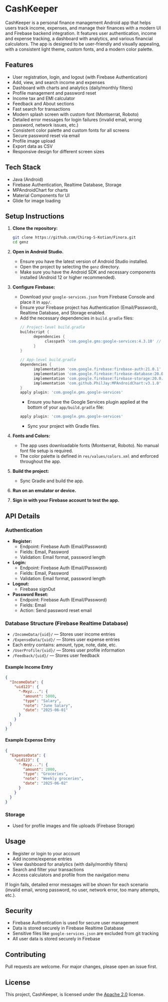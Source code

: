 # CashKeeper

CashKeeper is a personal finance management Android app that helps users track income, expenses, and manage their finances with a modern UI and Firebase backend integration.
It features user authentication, income and expense tracking, a dashboard with analytics, and various financial calculators. The app is designed to be user-friendly and visually appealing, with a consistent light theme, custom fonts, and a modern color palette.


## Features
- User registration, login, and logout (with Firebase Authentication)
- Add, view, and search income and expenses
- Dashboard with charts and analytics (daily/monthly filters)
- Profile management and password reset
- Income tax and EMI calculator
- Feedback and About sections
- Fast search for transactions
- Modern splash screen with custom font (Montserrat, Roboto)
- Detailed error messages for login failures (invalid email, wrong password, network issues, etc.)
- Consistent color palette and custom fonts for all screens
- Secure password reset via email
- Profile image upload
- Export data as CSV
- Responsive design for different screen sizes

## Tech Stack
- Java (Android)
- Firebase Authentication, Realtime Database, Storage
- MPAndroidChart for charts
- Material Components for UI
- Glide for image loading


## Setup Instructions
1. **Clone the repository:**
   ```sh
   git clone https://github.com/Chirag-S-Kotian/Finora.git
   cd genz
   ```

2. **Open in Android Studio.**
    - Ensure you have the latest version of Android Studio installed.
    - Open the project by selecting the `genz` directory.
    - Make sure you have the Android SDK and necessary components installed (Android 12 or higher recommended).
    
3. **Configure Firebase:**
   - Download your `google-services.json` from Firebase Console and place it in `app/`.
   - Ensure your Firebase project has Authentication (Email/Password), Realtime Database, and Storage enabled.
    - Add the necessary dependencies in `build.gradle` files:
      ```groovy
      // Project-level build.gradle
      buildscript {
            dependencies {
                 classpath 'com.google.gms:google-services:4.3.10' // Check for latest version
            }
      }
    
      // App-level build.gradle
      dependencies {
            implementation 'com.google.firebase:firebase-auth:21.0.1' // Check for latest version
            implementation 'com.google.firebase:firebase-database:20.0.3' // Check for latest version
            implementation 'com.google.firebase:firebase-storage:20.0.0' // Check for latest version
            implementation 'com.github.PhilJay:MPAndroidChart:v3.1.0' // Check for latest version
      }
      apply plugin: 'com.google.gms.google-services'
      ```
        - Ensure you have the Google Services plugin applied at the bottom of your `app/build.gradle` file:
        ```groovy
        apply plugin: 'com.google.gms.google-services'
        ```
        - Sync your project with Gradle files.
    
4. **Fonts and Colors:**
   - The app uses downloadable fonts (Montserrat, Roboto). No manual font file setup is required.
   - The color palette is defined in `res/values/colors.xml` and enforced throughout the app.

5. **Build the project:**
   - Sync Gradle and build the app.
6. **Run on an emulator or device.**
7. **Sign in with your Firebase account to test the app.**

## API Details
### Authentication
- **Register:**
  - Endpoint: Firebase Auth (Email/Password)
  - Fields: Email, Password
  - Validation: Email format, password length
- **Login:**
  - Endpoint: Firebase Auth (Email/Password)
  - Fields: Email, Password
  - Validation: Email format, password length
- **Logout:**
  - Firebase signOut
- **Password Reset:**
  - Endpoint: Firebase Auth (Email/Password)
  - Fields: Email
  - Action: Send password reset email

### Database Structure (Firebase Realtime Database)
- `/IncomeData/{uid}/` — Stores user income entries
- `/ExpenseData/{uid}/` — Stores user expense entries
- Each entry contains: amount, type, note, date, etc.
- `/UserProfile/{uid}/` — Stores user profile information
- `/Feedback/{uid}/` — Stores user feedback

#### Example Income Entry
```json
{
  "IncomeData": {
    "uid123": {
      "-Mxyz...": {
        "amount": 5000,
        "type": "Salary",
        "note": "June Salary",
        "date": "2025-06-01"
      }
    }
  }
}
```

#### Example Expense Entry
```json
{
  "ExpenseData": {
    "uid123": {
      "-Mxyz...": {
        "amount": 2000,
        "type": "Groceries",
        "note": "Weekly groceries",
        "date": "2025-06-02"
      }
    }
  }
}
```
### Storage
- Used for profile images and file uploads (Firebase Storage)


## Usage
- Register or login to your account
- Add income/expense entries
- View dashboard for analytics (with daily/monthly filters)
- Search and filter your transactions
- Access calculators and profile from the navigation menu

If login fails, detailed error messages will be shown for each scenario (invalid email, wrong password, no user, network error, too many attempts, etc.).


## Security
- Firebase Authentication is used for secure user management
- Data is stored securely in Firebase Realtime Database
- Sensitive files like `google-services.json` are excluded from git tracking
- All user data is stored securely in Firebase


## Contributing
Pull requests are welcome. For major changes, please open an issue first.


## License

This project, CashKeeper, is licensed under the [Apache 2.0](LICENSE) license.